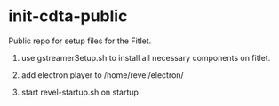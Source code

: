 # init-cdta-public
Public repo for setup files for the Fitlet.

1. use gstreamerSetup.sh to install all necessary components on fitlet.

2. add electron player to /home/revel/electron/

3. start revel-startup.sh on startup
